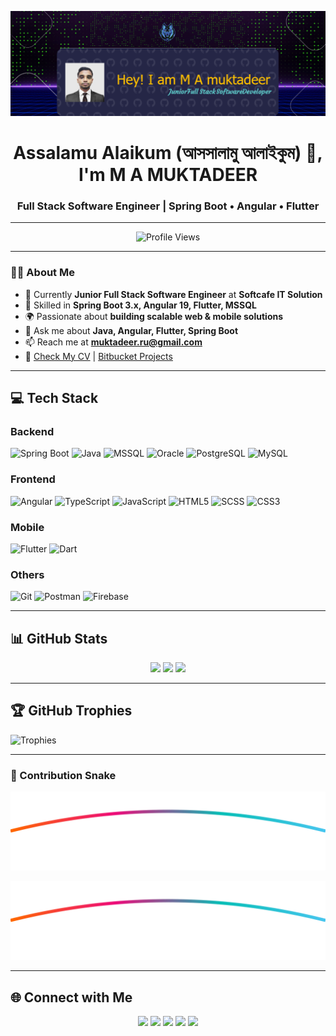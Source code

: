 <!-- Header Banner -->
![Header](./github-header-image.png)

<h1 align="center">Assalamu Alaikum (আসসালামু আলাইকুম) 👋, I'm M A MUKTADEER</h1>
<h3 align="center">Full Stack Software Engineer | Spring Boot • Angular • Flutter</h3>

---

<!-- Profile Views & Counter -->
<p align="center">
  <img src="https://komarev.com/ghpvc/?username=ma-muktadeer&label=Profile%20Views&color=blue&style=for-the-badge" alt="Profile Views" />
</p>

---

### 👨‍💻 **About Me**
- 🚀 Currently **Junior Full Stack Software Engineer** at **Softcafe IT Solution**
- 🔭 Skilled in **Spring Boot 3.x, Angular 19, Flutter, MSSQL**
- 🌍 Passionate about **building scalable web & mobile solutions**
- 💬 Ask me about **Java, Angular, Flutter, Spring Boot**
- 📫 Reach me at **muktadeer.ru@gmail.com**
- 🧾 [Check My CV](https://muktadeercv.vercel.app/) | [Bitbucket Projects](https://bitbucket.org/muktadeer/)

---

## **💻 Tech Stack**

### **Backend**
![Spring Boot](https://img.shields.io/badge/Spring%20Boot-6DB33F?style=for-the-badge&logo=springboot&logoColor=white)
![Java](https://img.shields.io/badge/Java-ED8B00?style=for-the-badge&logo=openjdk&logoColor=white)
![MSSQL](https://img.shields.io/badge/MSSQL-CC2927?style=for-the-badge&logo=microsoftsqlserver&logoColor=white)
![Oracle](https://img.shields.io/badge/Oracle-F80000?style=for-the-badge&logo=oracle&logoColor=white)
![PostgreSQL](https://img.shields.io/badge/PostgreSQL-336791?style=for-the-badge&logo=postgresql&logoColor=white)
![MySQL](https://img.shields.io/badge/MySQL-4479A1?style=for-the-badge&logo=mysql&logoColor=white)


### **Frontend**
![Angular](https://img.shields.io/badge/Angular-DD0031?style=for-the-badge&logo=angular&logoColor=white)
![TypeScript](https://img.shields.io/badge/TypeScript-007ACC?style=for-the-badge&logo=typescript&logoColor=white)
![JavaScript](https://img.shields.io/badge/JavaScript-F7DF1E?style=for-the-badge&logo=javascript&logoColor=white)
![HTML5](https://img.shields.io/badge/HTML5-E34F26?style=for-the-badge&logo=html5&logoColor=white)
![SCSS](https://img.shields.io/badge/SCSS-CD6799?style=for-the-badge&logo=sass&logoColor=white)
![CSS3](https://img.shields.io/badge/CSS3-1572B6?style=for-the-badge&logo=css3&logoColor=white)


### **Mobile**
![Flutter](https://img.shields.io/badge/Flutter-02569B?style=for-the-badge&logo=flutter&logoColor=white)
![Dart](https://img.shields.io/badge/Dart-0175C2?style=for-the-badge&logo=dart&logoColor=white)

### **Others**
![Git](https://img.shields.io/badge/Git-F05032?style=for-the-badge&logo=git&logoColor=white)
![Postman](https://img.shields.io/badge/Postman-FF6C37?style=for-the-badge&logo=postman&logoColor=white)
![Firebase](https://img.shields.io/badge/Firebase-FFCA28?style=for-the-badge&logo=firebase&logoColor=black)

---

## **📊 GitHub Stats**

<div align="center">
  <img src="https://github-readme-stats.vercel.app/api?username=ma-muktadeer&show_icons=true&theme=radical&count_private=true" height="170"/>
  <img src="https://streak-stats.demolab.com?user=ma-muktadeer&theme=radical&hide_border=true" height="170"/>
  <img src="https://github-readme-stats.vercel.app/api/top-langs/?username=ma-muktadeer&layout=compact&theme=radical" height="170"/>
</div>

---

## **🏆 GitHub Trophies**
![Trophies](https://github-profile-trophy.vercel.app/?username=ma-muktadeer&theme=radical&no-frame=true&margin-w=5)

---

### 🔄 Contribution Snake
<p align="center">
  <img src="./snake.svg" alt="gradient snake animation" />
</p>


<!-- ![Snake animation](https://github.com/ma-muktadeer/ma-muktadeer/blob/output/snake.svg?raw=true) -->
![Snake animation](https://raw.githubusercontent.com/ma-muktadeer/ma-muktadeer/output/snake.svg)


---

## **🌐 Connect with Me**

<p align="center">
  <a href="https://linkedin.com/in/m-a-muktadeer-03469b176"><img src="https://img.shields.io/badge/LinkedIn-0077B5?style=for-the-badge&logo=linkedin&logoColor=white"/></a>
  <a href="https://fb.com/bandhon.apm.ru"><img src="https://img.shields.io/badge/Facebook-1877F2?style=for-the-badge&logo=facebook&logoColor=white"/></a>
  <a href="https://www.youtube.com/c/ithousebd"><img src="https://img.shields.io/badge/YouTube-FF0000?style=for-the-badge&logo=youtube&logoColor=white"/></a>
  <a href="https://www.hackerrank.com/muktadeer"><img src="https://img.shields.io/badge/Hackerrank-2EC866?style=for-the-badge&logo=hackerrank&logoColor=white"/></a>
  <a href="mailto:muktadeer.ru@gmail.com"><img src="https://img.shields.io/badge/Gmail-D14836?style=for-the-badge&logo=gmail&logoColor=white"/></a>
</p>
